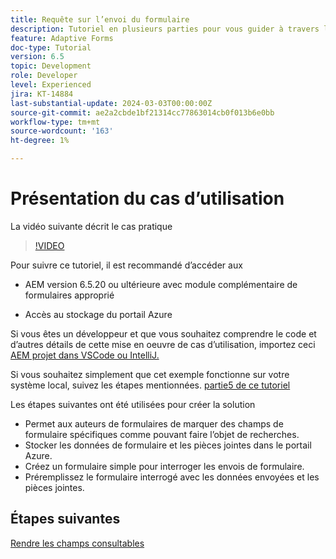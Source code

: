 ```yaml
---
title: Requête sur l’envoi du formulaire
description: Tutoriel en plusieurs parties pour vous guider à travers les étapes impliquées dans l’interrogation des envois de formulaire stockés dans Azure Portal
feature: Adaptive Forms
doc-type: Tutorial
version: 6.5
topic: Development
role: Developer
level: Experienced
jira: KT-14884
last-substantial-update: 2024-03-03T00:00:00Z
source-git-commit: ae2a2cbde1bf21314cc77863014cb0f013b6e0bb
workflow-type: tm+mt
source-wordcount: '163'
ht-degree: 1%

---
```


# Présentation du cas d’utilisation

La vidéo suivante décrit le cas pratique

>[!VIDEO](https://video.tv.adobe.com/v/3427096?learn=on)


Pour suivre ce tutoriel, il est recommandé d’accéder aux

* AEM version 6.5.20 ou ultérieure avec module complémentaire de formulaires approprié

* Accès au stockage du portail Azure



Si vous êtes un développeur et que vous souhaitez comprendre le code et d’autres détails de cette mise en oeuvre de cas d’utilisation, importez ceci [AEM projet dans VSCode ou IntelliJ.](assets/azuredemoproject.zip)

Si vous souhaitez simplement que cet exemple fonctionne sur votre système local, suivez les étapes mentionnées. [partie5 de ce tutoriel](./part5.md)

Les étapes suivantes ont été utilisées pour créer la solution

* Permet aux auteurs de formulaires de marquer des champs de formulaire spécifiques comme pouvant faire l’objet de recherches.
* Stocker les données de formulaire et les pièces jointes dans le portail Azure.
* Créez un formulaire simple pour interroger les envois de formulaire.
* Préremplissez le formulaire interrogé avec les données envoyées et les pièces jointes.

## Étapes suivantes

[Rendre les champs consultables](./part1.md)




